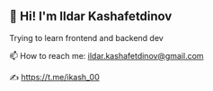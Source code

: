 ## 👋 Hi! I'm Ildar Kashafetdinov

Trying to learn frontend and backend dev

📫 How to reach me: ildar.kashafetdinov@gmail.com

✍️ https://t.me/ikash_00
